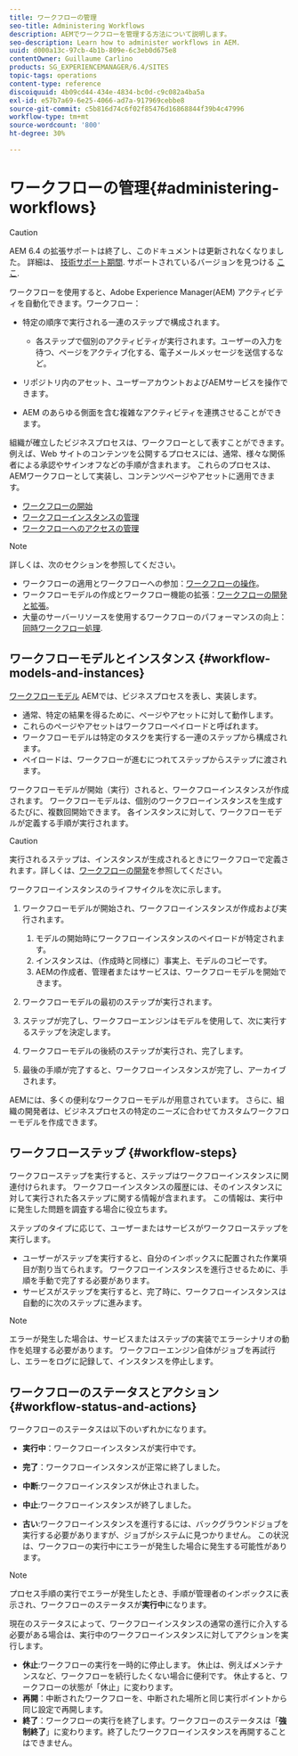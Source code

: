 ```yaml
---
title: ワークフローの管理
seo-title: Administering Workflows
description: AEMでワークフローを管理する方法について説明します。
seo-description: Learn how to administer workflows in AEM.
uuid: d000a13c-97cb-4b1b-809e-6c3eb0d675e8
contentOwner: Guillaume Carlino
products: SG_EXPERIENCEMANAGER/6.4/SITES
topic-tags: operations
content-type: reference
discoiquuid: 4b09cd44-434e-4834-bc0d-c9c082a4ba5a
exl-id: e57b7a69-6e25-4066-ad7a-917969cebbe8
source-git-commit: c5b816d74c6f02f85476d16868844f39b4c47996
workflow-type: tm+mt
source-wordcount: '800'
ht-degree: 30%

---
```


# ワークフローの管理{#administering-workflows}

>[!CAUTION]
>
>AEM 6.4 の拡張サポートは終了し、このドキュメントは更新されなくなりました。 詳細は、 [技術サポート期間](https://helpx.adobe.com/jp/support/programs/eol-matrix.html). サポートされているバージョンを見つける [ここ](https://experienceleague.adobe.com/docs/?lang=ja).

ワークフローを使用すると、Adobe Experience Manager(AEM) アクティビティを自動化できます。ワークフロー：

* 特定の順序で実行される一連のステップで構成されます。

   * 各ステップで個別のアクティビティが実行されます。ユーザーの入力を待つ、ページをアクティブ化する、電子メールメッセージを送信するなど。

* リポジトリ内のアセット、ユーザーアカウントおよびAEMサービスを操作できます。
* AEM のあらゆる側面を含む複雑なアクティビティを連携させることができます。

組織が確立したビジネスプロセスは、ワークフローとして表すことができます。 例えば、Web サイトのコンテンツを公開するプロセスには、通常、様々な関係者による承認やサインオフなどの手順が含まれます。 これらのプロセスは、AEMワークフローとして実装し、コンテンツページやアセットに適用できます。

* [ワークフローの開始](/help/sites-administering/workflows-starting.md)
* [ワークフローインスタンスの管理](/help/sites-administering/workflows-administering.md)
* [ワークフローへのアクセスの管理](/help/sites-administering/workflows-managing.md)

>[!NOTE]
>
>詳しくは、次のセクションを参照してください。
>
>* ワークフローの適用とワークフローへの参加：[ワークフローの操作](/help/sites-authoring/workflows.md)。
>* ワークフローモデルの作成とワークフロー機能の拡張：[ワークフローの開発と拡張](/help/sites-developing/workflows.md)。
>* 大量のサーバーリソースを使用するワークフローのパフォーマンスの向上： [同時ワークフロー処理](/help/sites-deploying/configuring-performance.md#concurrent-workflow-processing).
>


## ワークフローモデルとインスタンス {#workflow-models-and-instances}

[ワークフローモデル](/help/sites-developing/workflows.md#model) AEMでは、ビジネスプロセスを表し、実装します。

* 通常、特定の結果を得るために、ページやアセットに対して動作します。
* これらのページやアセットはワークフローペイロードと呼ばれます。
* ワークフローモデルは特定のタスクを実行する一連のステップから構成されます。
* ペイロードは、ワークフローが進むにつれてステップからステップに渡されます。

ワークフローモデルが開始（実行）されると、ワークフローインスタンスが作成されます。 ワークフローモデルは、個別のワークフローインスタンスを生成するたびに、複数回開始できます。 各インスタンスに対して、ワークフローモデルが定義する手順が実行されます。

>[!CAUTION]
>
>実行されるステップは、インスタンスが生成されるときにワークフローで定義されます&#x200B;*。*&#x200B;詳しくは、[ワークフローの開発](/help/sites-developing/workflows.md#model)を参照してください。

ワークフローインスタンスのライフサイクルを次に示します。

1. ワークフローモデルが開始され、ワークフローインスタンスが作成および実行されます。

   1. モデルの開始時にワークフローインスタンスのペイロードが特定されます。
   1. インスタンスは、（作成時と同様に）事実上、モデルのコピーです。
   1. AEMの作成者、管理者またはサービスは、ワークフローモデルを開始できます。

1. ワークフローモデルの最初のステップが実行されます。
1. ステップが完了し、ワークフローエンジンはモデルを使用して、次に実行するステップを決定します。
1. ワークフローモデルの後続のステップが実行され、完了します。
1. 最後の手順が完了すると、ワークフローインスタンスが完了し、アーカイブされます。

AEMには、多くの便利なワークフローモデルが用意されています。 さらに、組織の開発者は、ビジネスプロセスの特定のニーズに合わせてカスタムワークフローモデルを作成できます。

## ワークフローステップ {#workflow-steps}

ワークフローステップを実行すると、ステップはワークフローインスタンスに関連付けられます。 ワークフローインスタンスの履歴には、そのインスタンスに対して実行された各ステップに関する情報が含まれます。 この情報は、実行中に発生した問題を調査する場合に役立ちます。

ステップのタイプに応じて、ユーザーまたはサービスがワークフローステップを実行します。

* ユーザーがステップを実行すると、自分のインボックスに配置された作業項目が割り当てられます。 ワークフローインスタンスを進行させるために、手順を手動で完了する必要があります。
* サービスがステップを実行すると、完了時に、ワークフローインスタンスは自動的に次のステップに進みます。

>[!NOTE]
>
>エラーが発生した場合は、サービスまたはステップの実装でエラーシナリオの動作を処理する必要があります。 ワークフローエンジン自体がジョブを再試行し、エラーをログに記録して、インスタンスを停止します。

## ワークフローのステータスとアクション {#workflow-status-and-actions}

ワークフローのステータスは以下のいずれかになります。

* **実行中**：ワークフローインスタンスが実行中です。
* **完了**：ワークフローインスタンスが正常に終了しました。

* **中断**:ワークフローインスタンスが休止されました。
* **中止**:ワークフローインスタンスが終了しました。
* **古い**:ワークフローインスタンスを進行するには、バックグラウンドジョブを実行する必要がありますが、ジョブがシステムに見つかりません。 この状況は、ワークフローの実行中にエラーが発生した場合に発生する可能性があります。

>[!NOTE]
>
>プロセス手順の実行でエラーが発生したとき、手順が管理者のインボックスに表示され、ワークフローのステータスが&#x200B;**実行中**&#x200B;になります。

現在のステータスによって、ワークフローインスタンスの通常の進行に介入する必要がある場合は、実行中のワークフローインスタンスに対してアクションを実行します。

* **休止**:ワークフローの実行を一時的に停止します。 休止は、例えばメンテナンスなど、ワークフローを続行したくない場合に便利です。 休止すると、ワークフローの状態が「休止」に変わります。
* **再開**：中断されたワークフローを、中断された場所と同じ実行ポイントから同じ設定で再開します。
* **終了**：ワークフローの実行を終了します。ワークフローのステータスは「**強制終了**」に変わります。終了したワークフローインスタンスを再開することはできません。
